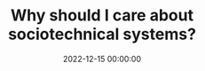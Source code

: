---
title: 'Why should I care about sociotechnical systems?'
description: >
 The craft of a software design, architecture and engineering is in constant change. Technology evolves, and our skills and practices evolves as well. How about the teams we are part of? And the organisations? The evolution at the team and organisation level is slower but more disruptive. Our brain likes routine, and it is hardwired that way. However, everything around us evolves.
 <br/><br/>
 How do all of those dimensions play together? How can we thrive in our craft? As software designer, architect or engineer, we should also be aware of the implications of technology changes in the teams and the organisation. We work in sociotechnical systems, and we create sociotechnical systems. It sounds like the movie Inception, doesn't it?
 <br/><br/>
 Join me in this talk, where I will share my insights on the skills need to design sociotechnical systems and how we, as a community, can learn from each other. 
conference: 'DDD SoCal meetup'
type: 'talk'
location: 'online'
website: https://www.meetup.com/ddd-socal/events/290104237/
miroBoard: https://miro.com/app/board/uXjVP-4569w=/?share_link_id=106829871073
slides: https://speakerdeck.com/joaoasrosa/why-should-i-care-about-sociotechnical-systems
date: 2022-12-15 00:00:00
featured_image: '/images/speaking/2022-12-15-ddd-socal-why-should-i-care-about-sociotechnical-systems.webp'
---